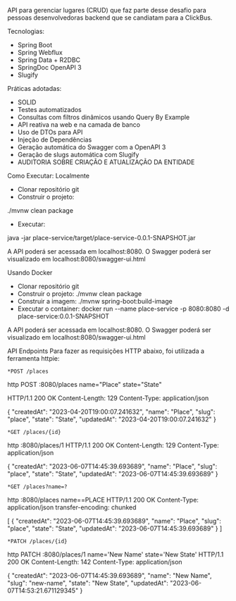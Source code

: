 API para gerenciar lugares (CRUD) que faz parte desse desafio para pessoas desenvolvedoras backend que se candiatam para a ClickBus.

Tecnologias:
* Spring Boot
* Spring Webflux
* Spring Data + R2DBC
* SpringDoc OpenAPI 3
* Slugify

Práticas adotadas:
* SOLID
* Testes automatizados
* Consultas com filtros dinâmicos usando Query By Example
* API reativa na web e na camada de banco
* Uso de DTOs para API
* Injeção de Dependências
* Geração automática do Swagger com a OpenAPI 3
* Geração de slugs automática com Slugify
* AUDITORIA SOBRE CRIAÇÃO E ATUALIZAÇÃO DA ENTIDADE

Como Executar:
Localmente
* Clonar repositório git
* Construir o projeto:

./mvnw clean package

* Executar:

java -jar place-service/target/place-service-0.0.1-SNAPSHOT.jar

A API poderá ser acessada em localhost:8080. O Swagger poderá ser visualizado em localhost:8080/swagger-ui.html

Usando Docker
* Clonar repositório git
* Construir o projeto:
./mvnw clean package
* Construir a imagem:
./mvnw spring-boot:build-image
* Executar o container:
docker run --name place-service -p 8080:8080 -d place-service:0.0.1-SNAPSHOT

A API poderá ser acessada em localhost:8080. O Swagger poderá ser visualizado em localhost:8080/swagger-ui.html

API Endpoints
Para fazer as requisições HTTP abaixo, foi utilizada a ferramenta httpie:

    *POST /places

http POST :8080/places name="Place" state="State"

HTTP/1.1 200 OK
Content-Length: 129
Content-Type: application/json

{
"createdAt": "2023-04-20T19:00:07.241632",
"name": "Place",
"slug": "place",
"state": "State",
"updatedAt": "2023-04-20T19:00:07.241632"
}

    *GET /places/{id}

http :8080/places/1
HTTP/1.1 200 OK
Content-Length: 129
Content-Type: application/json

{
"createdAt": "2023-06-07T14:45:39.693689",
"name": "Place",
"slug": "place",
"state": "State",
"updatedAt": "2023-06-07T14:45:39.693689"
}

    *GET /places?name=?

http :8080/places name==PLACE
HTTP/1.1 200 OK
Content-Type: application/json
transfer-encoding: chunked

[
{
"createdAt": "2023-06-07T14:45:39.693689",
"name": "Place",
"slug": "place",
"state": "State",
"updatedAt": "2023-06-07T14:45:39.693689"
}
]

    *PATCH /places/{id}

http PATCH :8080/places/1 name='New Name' state='New State'
HTTP/1.1 200 OK
Content-Length: 142
Content-Type: application/json

{
"createdAt": "2023-06-07T14:45:39.693689",
"name": "New Name",
"slug": "new-name",
"state": "New State",
"updatedAt": "2023-06-07T14:53:21.671129345"
}